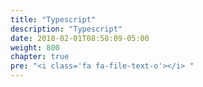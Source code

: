 ```yaml
---
title: "Typescript"
description: "Typescript"
date: 2018-02-01T08:58:09-05:00
weight: 800
chapter: true
pre: "<i class='fa fa-file-text-o'></i> "
---
```


